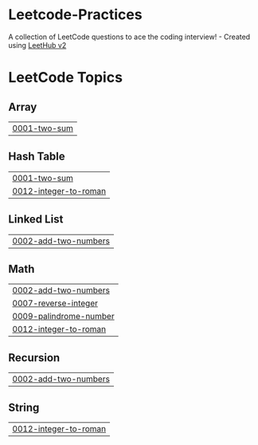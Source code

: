 # Leetcode-Practices
A collection of LeetCode questions to ace the coding interview! - Created using [LeetHub v2](https://github.com/arunbhardwaj/LeetHub-2.0)

<!---LeetCode Topics Start-->
# LeetCode Topics
## Array
|  |
| ------- |
| [0001-two-sum](https://github.com/sanjay1882/Leetcode-Practices/tree/master/0001-two-sum) |
## Hash Table
|  |
| ------- |
| [0001-two-sum](https://github.com/sanjay1882/Leetcode-Practices/tree/master/0001-two-sum) |
| [0012-integer-to-roman](https://github.com/sanjay1882/Leetcode-Practices/tree/master/0012-integer-to-roman) |
## Linked List
|  |
| ------- |
| [0002-add-two-numbers](https://github.com/sanjay1882/Leetcode-Practices/tree/master/0002-add-two-numbers) |
## Math
|  |
| ------- |
| [0002-add-two-numbers](https://github.com/sanjay1882/Leetcode-Practices/tree/master/0002-add-two-numbers) |
| [0007-reverse-integer](https://github.com/sanjay1882/Leetcode-Practices/tree/master/0007-reverse-integer) |
| [0009-palindrome-number](https://github.com/sanjay1882/Leetcode-Practices/tree/master/0009-palindrome-number) |
| [0012-integer-to-roman](https://github.com/sanjay1882/Leetcode-Practices/tree/master/0012-integer-to-roman) |
## Recursion
|  |
| ------- |
| [0002-add-two-numbers](https://github.com/sanjay1882/Leetcode-Practices/tree/master/0002-add-two-numbers) |
## String
|  |
| ------- |
| [0012-integer-to-roman](https://github.com/sanjay1882/Leetcode-Practices/tree/master/0012-integer-to-roman) |
<!---LeetCode Topics End-->
